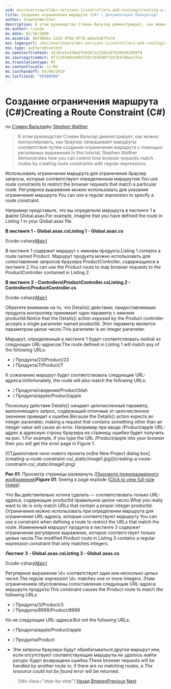 ```yaml
---
uid: mvc/overview/older-versions-1/controllers-and-routing/creating-a-route-constraint-cs
title: Создание ограничения маршрута (C#) | Документация Майкрософт
author: StephenWalther
description: В этом руководстве Стивен Вальтер демонстрирует, как можно контролировать, как браузер запрашивает маршруты соответствия путем создания ограничения маршрута с помощью регулярных выражений.
ms.author: riande
ms.date: 02/16/2009
ms.assetid: 0bfd06b1-12d3-4fbb-9779-a82e5eb7fe7d
msc.legacyurl: /mvc/overview/older-versions-1/controllers-and-routing/creating-a-route-constraint-cs
msc.type: authoredcontent
ms.openlocfilehash: 42c0ce5e158e2fe9387ac218ac0762b6362094f9
ms.sourcegitcommit: 0f1119340e4464720cfd16d0ff15764746ea1fea
ms.translationtype: MT
ms.contentlocale: ru-RU
ms.lasthandoff: 04/09/2019
ms.locfileid: "59389580"
---
```

# <a name="creating-a-route-constraint-c"></a><span data-ttu-id="89fda-103">Создание ограничения маршрута (C#)</span><span class="sxs-lookup"><span data-stu-id="89fda-103">Creating a Route Constraint (C#)</span></span>

<span data-ttu-id="89fda-104">по [Стивен Вальтер](https://github.com/StephenWalther)</span><span class="sxs-lookup"><span data-stu-id="89fda-104">by [Stephen Walther](https://github.com/StephenWalther)</span></span>

> <span data-ttu-id="89fda-105">В этом руководстве Стивен Вальтер демонстрирует, как можно контролировать, как браузер запрашивает маршруты соответствия путем создания ограничения маршрута с помощью регулярных выражений.</span><span class="sxs-lookup"><span data-stu-id="89fda-105">In this tutorial, Stephen Walther demonstrates how you can control how browser requests match routes by creating route constraints with regular expressions.</span></span>


<span data-ttu-id="89fda-106">Использовать ограничения маршрута для ограничения браузер запросы, которые соответствуют определенным маршрутом.</span><span class="sxs-lookup"><span data-stu-id="89fda-106">You use route constraints to restrict the browser requests that match a particular route.</span></span> <span data-ttu-id="89fda-107">Регулярное выражение можно использовать для указания ограничения маршрута.</span><span class="sxs-lookup"><span data-stu-id="89fda-107">You can use a regular expression to specify a route constraint.</span></span>

<span data-ttu-id="89fda-108">Например представьте, что вы определили маршрута в листинге 1 в файле Global.asax.</span><span class="sxs-lookup"><span data-stu-id="89fda-108">For example, imagine that you have defined the route in Listing 1 in your Global.asax file.</span></span>

**<span data-ttu-id="89fda-109">В листинге 1 - Global.asax.cs</span><span class="sxs-lookup"><span data-stu-id="89fda-109">Listing 1 - Global.asax.cs</span></span>**

[!code-csharp[Main](creating-a-route-constraint-cs/samples/sample1.cs)]

<span data-ttu-id="89fda-110">В листинге 1 содержит маршрут с именем продукта.</span><span class="sxs-lookup"><span data-stu-id="89fda-110">Listing 1 contains a route named Product.</span></span> <span data-ttu-id="89fda-111">Маршрут продукта можно использовать для сопоставления запросов браузера ProductController, содержащихся в листинге 2.</span><span class="sxs-lookup"><span data-stu-id="89fda-111">You can use the Product route to map browser requests to the ProductController contained in Listing 2.</span></span>

**<span data-ttu-id="89fda-112">В листинге 2 - Controllers\ProductController.cs</span><span class="sxs-lookup"><span data-stu-id="89fda-112">Listing 2 - Controllers\ProductController.cs</span></span>**

[!code-csharp[Main](creating-a-route-constraint-cs/samples/sample2.cs)]

<span data-ttu-id="89fda-113">Обратите внимание на то, что Details() действию, предоставляемым продукта контроллер принимает один параметр с именем productId.</span><span class="sxs-lookup"><span data-stu-id="89fda-113">Notice that the Details() action exposed by the Product controller accepts a single parameter named productId.</span></span> <span data-ttu-id="89fda-114">Этот параметр является параметром целое число.</span><span class="sxs-lookup"><span data-stu-id="89fda-114">This parameter is an integer parameter.</span></span>

<span data-ttu-id="89fda-115">Маршрут, определенный в листинге 1 будет соответствовать любой из следующих URL-адресов:</span><span class="sxs-lookup"><span data-stu-id="89fda-115">The route defined in Listing 1 will match any of the following URLs:</span></span>

- <span data-ttu-id="89fda-116">/ Продукта/23</span><span class="sxs-lookup"><span data-stu-id="89fda-116">/Product/23</span></span>
- <span data-ttu-id="89fda-117">/ Продукта/7</span><span class="sxs-lookup"><span data-stu-id="89fda-117">/Product/7</span></span>

<span data-ttu-id="89fda-118">К сожалению маршрут будет соответствовать следующие URL-адреса:</span><span class="sxs-lookup"><span data-stu-id="89fda-118">Unfortunately, the route will also match the following URLs:</span></span>

- <span data-ttu-id="89fda-119">/ Продукта/сведения</span><span class="sxs-lookup"><span data-stu-id="89fda-119">/Product/blah</span></span>
- <span data-ttu-id="89fda-120">/ Продукта/apple</span><span class="sxs-lookup"><span data-stu-id="89fda-120">/Product/apple</span></span>

<span data-ttu-id="89fda-121">Поскольку действие Details() ожидает целочисленный параметр, выполняющего запрос, содержащий отличные от целочисленное значение приведет к ошибке.</span><span class="sxs-lookup"><span data-stu-id="89fda-121">Because the Details() action expects an integer parameter, making a request that contains something other than an integer value will cause an error.</span></span> <span data-ttu-id="89fda-122">Например при вводе /Product/apple URL-адрес в адресную строку браузера на страницу ошибки будет получить на рис. 1.</span><span class="sxs-lookup"><span data-stu-id="89fda-122">For example, if you type the URL /Product/apple into your browser then you will get the error page in Figure 1.</span></span>


[![T<span data-ttu-id="89fda-123">диалоговое окно нового проекта он]</span><span class="sxs-lookup"><span data-stu-id="89fda-123">he New Project dialog box]</span></span>(creating-a-route-constraint-cs/_static/image1.jpg)](creating-a-route-constraint-cs/_static/image1.png)

<span data-ttu-id="89fda-124">**Рис 01**: Просмотр страницы развернуть ([Просмотр полноразмерного изображения](creating-a-route-constraint-cs/_static/image2.png))</span><span class="sxs-lookup"><span data-stu-id="89fda-124">**Figure 01**: Seeing a page explode ([Click to view full-size image](creating-a-route-constraint-cs/_static/image2.png))</span></span>


<span data-ttu-id="89fda-125">Что Вы действительно хотите сделать — соответствовать только URL-адреса, содержащие productId правильное целое число.</span><span class="sxs-lookup"><span data-stu-id="89fda-125">What you really want to do is only match URLs that contain a proper integer productId.</span></span> <span data-ttu-id="89fda-126">Ограничение можно использовать при определении маршрута для ограничения URL-адреса, которые соответствуют маршруту.</span><span class="sxs-lookup"><span data-stu-id="89fda-126">You can use a constraint when defining a route to restrict the URLs that match the route.</span></span> <span data-ttu-id="89fda-127">Измененный маршрут продукта в листинге 3 содержит ограничение регулярное выражение, которое соответствует только целые числа.</span><span class="sxs-lookup"><span data-stu-id="89fda-127">The modified Product route in Listing 3 contains a regular expression constraint that only matches integers.</span></span>

**<span data-ttu-id="89fda-128">Листинг 3 - Global.asax.cs</span><span class="sxs-lookup"><span data-stu-id="89fda-128">Listing 3 - Global.asax.cs</span></span>**

[!code-csharp[Main](creating-a-route-constraint-cs/samples/sample3.cs)]

<span data-ttu-id="89fda-129">Регулярное выражение \d+ соответствует один или несколько целых чисел.</span><span class="sxs-lookup"><span data-stu-id="89fda-129">The regular expression \d+ matches one or more integers.</span></span> <span data-ttu-id="89fda-130">Этим ограничением обусловлены сопоставления следующие URL-адреса маршрута продукта:</span><span class="sxs-lookup"><span data-stu-id="89fda-130">This constraint causes the Product route to match the following URLs:</span></span>

- <span data-ttu-id="89fda-131">/ Продукта/3</span><span class="sxs-lookup"><span data-stu-id="89fda-131">/Product/3</span></span>
- <span data-ttu-id="89fda-132">/ Продукта/8999</span><span class="sxs-lookup"><span data-stu-id="89fda-132">/Product/8999</span></span>

<span data-ttu-id="89fda-133">Но не следующие URL-адреса:</span><span class="sxs-lookup"><span data-stu-id="89fda-133">But not the following URLs:</span></span>

- <span data-ttu-id="89fda-134">/ Продукта/apple</span><span class="sxs-lookup"><span data-stu-id="89fda-134">/Product/apple</span></span>
- <span data-ttu-id="89fda-135">/ Продукта</span><span class="sxs-lookup"><span data-stu-id="89fda-135">/Product</span></span>

- <span data-ttu-id="89fda-136">Эти запросы браузера будут обрабатываться другой маршрут или, если отсутствуют соответствующие маршруты *не удалось найти ресурс* будет возвращена ошибка.</span><span class="sxs-lookup"><span data-stu-id="89fda-136">These browser requests will be handled by another route or, if there are no matching routes, a *The resource could not be found* error will be returned.</span></span>

> [!div class="step-by-step"]
> <span data-ttu-id="89fda-137">[Назад](creating-custom-routes-cs.md)
> [Вперед](creating-a-custom-route-constraint-cs.md)</span><span class="sxs-lookup"><span data-stu-id="89fda-137">[Previous](creating-custom-routes-cs.md)
[Next](creating-a-custom-route-constraint-cs.md)</span></span>
